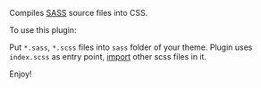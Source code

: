 Compiles [SASS](http://sass-lang.com/) source files into CSS.

To use this plugin:

Put `*.sass`, `*.scss` files into `sass` folder of your theme.
Plugin uses `index.scss` as entry point, [import](https://sass-lang.com/documentation/at-rules/import) other scss files in it.

Enjoy!
